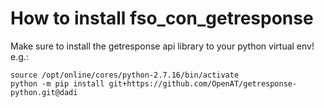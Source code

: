# How to install fso_con_getresponse

Make sure to install the getresponse api library to your python virtual env! e.g.:
``` 
source /opt/online/cores/python-2.7.16/bin/activate
python -m pip install git+https://github.com/OpenAT/getresponse-python.git@dadi
```
